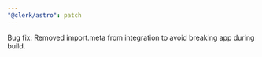 ```yaml
---
"@clerk/astro": patch
---
```


Bug fix: Removed import.meta from integration to avoid breaking app during build.
